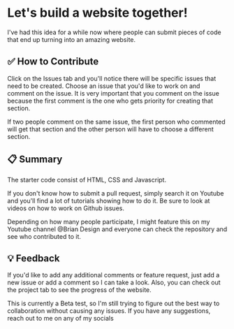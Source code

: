# Let's build a website together! 

I've had this idea for a while now where people can submit pieces of code that end up turning into an amazing website. 

## :white_check_mark: How to Contribute

Click on the Issues tab and you'll notice there will be specific issues that need to be created. Choose an issue that you'd like to work on and comment on the issue. It is very important that you comment on the issue because the first comment is the one who gets priority for creating that section.

If two people comment on the same issue, the first person who commented will get that section and the other person will have to choose a different section.

## :clipboard: Summary

The starter code consist of HTML, CSS and Javascript.

If you don't know how to submit a pull request, simply search it on Youtube and you'll find a lot of tutorials showing how to do it. Be sure to look at videos on how to work on Github issues. 

Depending on how many people participate, I might feature this on my Youtube channel @Brian Design and everyone can check the repository and see who contributed to it.

## :bulb: Feedback
If you'd like to add any additional comments or feature request, just add a new issue or add a comment so I can take a look. Also, you can check out the project tab to see the progress of the website. 

This is currently a Beta test, so I'm still trying to figure out the best way to collaboration without causing any issues. If you have any suggestions, reach out to me on any of my socials




